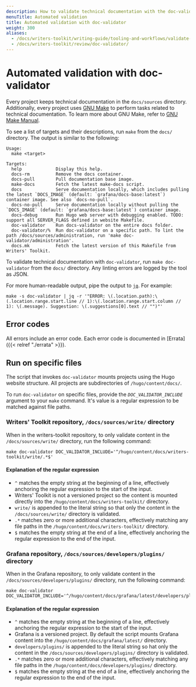 ```yaml
---
description: How to validate technical documentation with the doc-validator tool.
menuTitle: Automated validation
title: Automated validation with doc-validator
weight: 300
aliases:
  - /docs/writers-toolkit/writing-guide/tooling-and-workflows/validate-technical-documentation/
  - /docs/writers-toolkit/review/doc-validator/
---
```


# Automated validation with doc-validator

Every project keeps technical documentation in the `docs/sources` directory.
Additionally, every project uses [GNU Make](https://www.gnu.org/software/make/) to perform tasks related to technical documentation.
To learn more about GNU Make, refer to [GNU Make Manual](https://www.gnu.org/software/make/manual/).

To see a list of targets and their descriptions, run `make` from the `docs/` directory.
The output is similar to the following:

```console
Usage:
  make <target>

Targets:
  help             Display this help.
  docs-rm          Remove the docs container.
  docs-pull        Pull documentation base image.
  make-docs        Fetch the latest make-docs script.
  docs             Serve documentation locally, which includes pulling the latest `DOCS_IMAGE` (default: `grafana/docs-base:latest`) container image. See also `docs-no-pull`.
  docs-no-pull     Serve documentation locally without pulling the `DOCS_IMAGE` (default: `grafana/docs-base:latest`) container image.
  docs-debug       Run Hugo web server with debugging enabled. TODO: support all SERVER_FLAGS defined in website Makefile.
  doc-validator    Run docs-validator on the entire docs folder.
  doc-validator/%  Run doc-validator on a specific path. To lint the path /docs/sources/administration, run 'make doc-validator/administration'.
  docs.mk          Fetch the latest version of this Makefile from Writers' Toolkit.
```

To validate technical documentation with `doc-validator`, run `make doc-validator` from the `docs/` directory.
Any linting errors are logged by the tool as JSON.

For more human-readable output, pipe the output to [`jq`](https://jqlang.github.io/jq/).
For example:

```console
make -s doc-validator | jq -r '"ERROR: \(.location.path):\(.location.range.start.line // 1):\(.location.range.start.column // 1): \(.message). Suggestion: \(.suggestions[0].text // "")"'
```

## Error codes

All errors include an error code.
Each error code is documented in [Errata]({{< relref "./errata" >}}).

## Run on specific files

The script that invokes `doc-validator` mounts projects using the Hugo website structure.
All projects are subdirectories of `/hugo/content/docs/`.

To run `doc-validator` on specific files, provide the _`DOC_VALIDATOR_INCLUDE`_ argument to your `make` command.
It's value is a regular expression to be matched against file paths.

### Writers' Toolkit repository, `/docs/sources/write/` directory

When in the writers-toolkit repository, to only validate content in the `/docs/sources/write/` directory, run the following command:

```console
make doc-validator DOC_VALIDATOR_INCLUDE='^/hugo/content/docs/writers-toolkit/write/.*$'
```

#### Explanation of the regular expression

- `^` matches the empty string at the beginning of a line, effectively anchoring the regular expression to the start of the input.
- Writers' Toolkit is not a versioned project so the content is mounted directly into the `/hugo/content/docs/writers-toolkit/` directory.
- `write/` is appended to the literal string so that only the content in the `/docs/sources/write/` directory is validated.
- `.*` matches zero or more additional characters, effectively matching any file paths in the `/hugo/content/docs/writers-toolkit/` directory.
- `$` matches the empty string at the end of a line, effectively anchoring the regular expression to the end of the input.

### Grafana repository, `/docs/sources/developers/plugins/` directory

When in the Grafana repository, to only validate content in the `/docs/sources/developers/plugins/` directory, run the following command:

```console
make doc-validator DOC_VALIDATOR_INCLUDE='^/hugo/content/docs/grafana/latest/developers/plugins.*$'
```

#### Explanation of the regular expression

- `^` matches the empty string at the beginning of a line, effectively anchoring the regular expression to the start of the input.
- Grafana is a versioned project.
  By default the script mounts Grafana content into the `/hugo/content/docs/grafana/latest/` directory.
- `developers/plugins/` is appended to the literal string so hat only the content in the `/docs/sources/developers/plugins/` directory is validated.
- `.*` matches zero or more additional characters, effectively matching any file paths in the `/hugo/content/docs/developers/plugins/` directory.
- `$` matches the empty string at the end of a line, effectively anchoring the regular expression to the end of the input.
